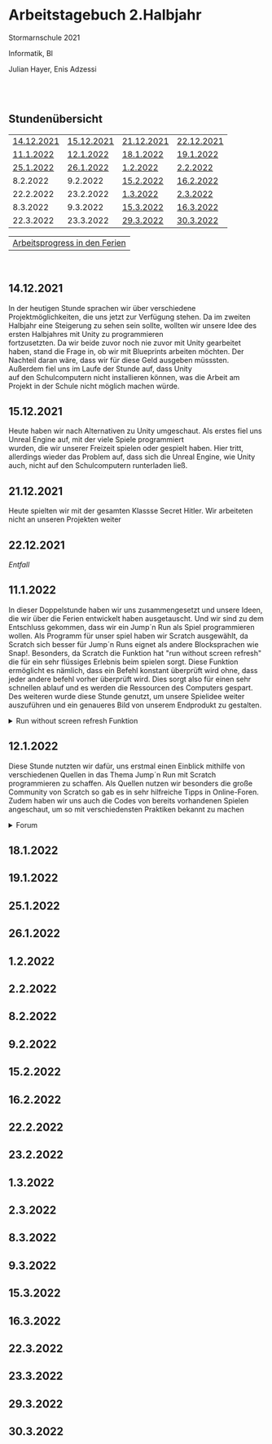 # Arbeitstagebuch 2.Halbjahr
<p>
Stormarnschule 2021 
     
     
Informatik, Bl

Julian Hayer, Enis Adzessi
	

</p>
</br>
</br>


## Stundenübersicht
<table align="center">
  <tr>
    <td><a href="#14.12.2021"> 14.12.2021 </a></td>
    <td><a href="#15.12.2021"> 15.12.2021 </a></td>
    <td><a href="#21.12.2021"> 21.12.2021 </a></td>
    <td><a href="#22.12.2021"> 22.12.2021 </a></td>
</tr>
  <tr>
    <td><a href="#11.1.2022"> 11.1.2022 </a></td>
    <td><a href="#12.1.2022"> 12.1.2022 </a></td>
    <td><a href="#18.1.2022"> 18.1.2022 </a></td>
    <td><a href="#19.1.2022"> 19.1.2022 </a></td>
 </tr>
   <tr>
     <td><a href="#25.1.2022"> 25.1.2022 </a></td>
     <td><a href="#26.1.2022"> 26.1.2022 </a></td>
     <td><a href="#1.2.2022"> 1.2.2022 </a></td>
     <td><A href="#2.2.2022"> 2.2.2022 </a></td>
     
  </tr>
    <tr>
      <td><a href"#8.2.2022"> 8.2.2022 </a></td>
      <td><a href"#9.2.2022"> 9.2.2022 </a></td>
      <td><a href="#15.2.2022"> 15.2.2022 </a></td>
      <td><a href="#16.2.2022"> 16.2.2022 </a></td>
  </tr>
    <tr>
      <td><a href"#22.2.2022"> 22.2.2022 </a></td>
      <td><a href"#23.2.2022"> 23.2.2022 </a></td>
      <td><a href="#1.3.2022"> 1.3.2022 </a></td>
      <td><a href="#2.3.2022"> 2.3.2022 </a></td>
   
   </tr>
    <tr>
      <td><a href"#8.3.2022"> 8.3.2022 </a></td>
      <td><a href"#9.3.2022"> 9.3.2022 </a></td>
      <td><a href="#15.3.2022"> 15.3.2022 </a></td>
      <td><a href="#16.3.2022"> 16.3.2022 </a></td>
   </tr>
    <tr>
      <td><a href"#22.3.2022"> 22.3.2022 </a></td>
      <td><a href"#23.3.2022"> 23.3.2022 </a></td>
      <td><a href="#29.3.2022"> 29.3.2022 </a></td>
      <td><a href="#30.3.2022"> 30.3.2022 </a></td>
  
  <table align="center">
<tr>
	<td> <a href="#Arbeitsprogress in den Ferien"> Arbeitsprogress in den Ferien </a></td>
</tr>
       </table>
 <br>   
      
 ## <p> <h2> <a id="14.12.2021"> 14.12.2021 </a> </h2>
      
 In der heutigen Stunde sprachen wir über verschiedene Projektmöglichkeiten, die uns jetzt zur Verfügung stehen. Da im zweiten           
    Halbjahr eine Steigerung zu sehen sein sollte, wollten wir unsere Idee des ersten Halbjahres mit Unity zu programmieren  
    fortzusetzten. Da wir beide zuvor noch nie zuvor mit Unity gearbeitet haben, stand die Frage in, ob wir mit Blueprints arbeiten 
    möchten. Der Nachteil daran wäre, dass wir für diese Geld ausgeben müsssten. Außerdem fiel uns im Laufe der Stunde auf, dass Unity                      
    auf den Schulcomputern nicht installieren können, was die Arbeit am Projekt in der Schule nicht möglich machen würde. 
      
## <p> <h2> <a id="15.12.2021"> 15.12.2021 </a> </h2>
      
  Heute haben wir nach Alternativen zu Unity umgeschaut. Als erstes fiel uns Unreal Engine auf, mit der viele Spiele programmiert    
    wurden, die wir unserer Freizeit spielen oder gespielt haben. Hier tritt, allerdings wieder das Problem auf, dass sich die Unreal Engine, 
    wie Unity auch, nicht auf den Schulcomputern runterladen ließ.        
 
 ## <p> <h2> <a id="21.12.2021"> 21.12.2021 </a> </h2>
    
  Heute spielten wir mit der gesamten Klassse Secret Hitler. Wir arbeiteten nicht an unseren Projekten weiter
      
 ## <p> <h2> <a id="22.12.2021"> 22.12.2021 </a> </h2>
      
  *Entfall*
      
 ## <p> <h2> <a id="11.1.2022"> 11.1.2022 </a> </h2>
      
  In dieser Doppelstunde haben wir uns zusammengesetzt und unsere Ideen, die wir über die Ferien entwickelt haben ausgetauscht. Und wir sind zu dem Entschluss gekommen, dass wir ein Jump´n Run als Spiel programmieren wollen. Als Programm für unser spiel haben wir Scratch ausgewählt, da Scratch sich besser für Jump´n Runs eignet als andere Blocksprachen wie Snap!. Besonders, da Scratch die Funktion hat "run without screen refresh" die für ein sehr flüssiges Erlebnis beim spielen sorgt. Diese Funktion ermöglicht es nämlich, dass ein Befehl konstant überprüft wird ohne, dass jeder andere befehl vorher überprüft wird. Dies sorgt also für einen sehr schnellen ablauf und es werden die Ressourcen des Computers gespart.
Des weiteren wurde diese Stunde genutzt, um unsere Spielidee weiter auszuführen und ein genaueres Bild von unserem Endprodukt zu gestalten.
      <br> 
      <details>
	<summary>Run without screen refresh Funktion</summary>
 ![run without screen refresh](https://user-images.githubusercontent.com/88385824/163691571-4d85f686-a2a3-49db-bdf0-0ad96c3da182.PNG)
	
</details>
      
      
## <p> <h2> <a id="12.1.2022"> 12.1.2022 </a> </h2>

Diese Stunde nutzten wir dafür, uns erstmal einen Einblick mithilfe von verschiedenen Quellen in das Thema Jump´n Run mit Scratch programmieren zu schaffen. Als Quellen nutzen wir besonders die große Community von Scratch so gab es in sehr hilfreiche Tipps in Online-Foren. Zudem haben wir uns auch die Codes von bereits vorhandenen Spielen angeschaut, um so mit verschiedensten Praktiken bekannt zu machen
     <details>
	     <summary>Forum</summary>
	     <a href="https://scratch.mit.edu/discuss/13/"> Link zu einem Forum </a>

</details>
	    
## <p> <h2> <a id="18.1.2022"> 18.1.2022 </a> </h2>

## <p> <h2> <a id="19.1.2022"> 19.1.2022 </a> </h2>

## <p> <h2> <a id="25.1.2022"> 25.1.2022 </a> </h2>

## <p> <h2> <a id="26.1.2022"> 26.1.2022 </a> </h2>

## <p> <h2> <a id="1.2.2022"> 1.2.2022 </a> </h2>

## <p> <h2> <a id="2.2.2022"> 2.2.2022 </a> </h2>

## <p> <h2> <a id="8.2.2022"> 8.2.2022 </a> </h2>

## <p> <h2> <a id="9.2.2022"> 9.2.2022 </a> </h2>

## <p> <h2> <a id="15.2.2022"> 15.2.2022 </a> </h2>

## <p> <h2> <a id="16.2.2022"> 16.2.2022 </a> </h2>

## <p> <h2> <a id="22.2.2022"> 22.2.2022 </a> </h2>

## <p> <h2> <a id="23.2.2022"> 23.2.2022 </a> </h2>

## <p> <h2> <a id="1.3.2022"> 1.3.2022 </a> </h2>

## <p> <h2> <a id="2.3.2022"> 2.3.2022 </a> </h2>

## <p> <h2> <a id="8.3.2022"> 8.3.2022 </a> </h2>

## <p> <h2> <a id="9.3.2022"> 9.3.2022 </a> </h2>

## <p> <h2> <a id="15.3.2022"> 15.3.2022 </a> </h2>

## <p> <h2> <a id="16.3.2022"> 16.3.2022 </a> </h2>

## <p> <h2> <a id="22.3.2022"> 22.3.2022 </a> </h2>

## <p> <h2> <a id="23.3.2022"> 23.3.2022 </a> </h2>

## <p> <h2> <a id="29.3.2022"> 29.3.2022 </a> </h2>

## <p> <h2> <a id="30.3.2022"> 30.3.2022 </a> </h2>
      
      
      
 
